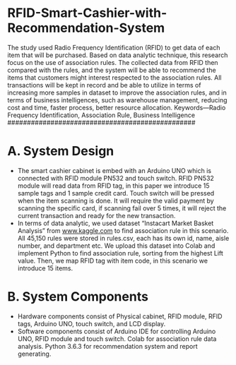 # RFID-Smart-Cashier-with-Recommendation-System
The study used Radio Frequency Identification (RFID) to get data of each item that will be purchased. 
Based on data analytic technique, this research focus on the use of association rules. 
The collected data from RFID then compared with the rules, and the system will be able to recommend the items that customers might interest respected to the association rules. All transactions will be kept in record and be able to utilize in terms of increasing more samples in dataset to improve the association rules, and in terms of business intelligences, such as warehouse management, reducing cost and time, faster process, better resource allocation.   Keywords—Radio Frequency Identification, Association Rule, Business Intelligence
################################################

# A.	System Design
- The smart cashier cabinet is embed with an Arduino UNO which is connected with RFID module PN532 and touch switch. RFID PN532 module will read data from RFID tag, in this paper we introduce 15 sample tags and 1 sample credit card. Touch switch will be pressed when the item scanning is done. It will require the valid payment by scanning the  specific card, if scanning fail over 5 times, it will reject the current transaction and ready for the new transaction. 
- In terms of data analytic, we used dataset “Instacart Market Basket Analysis” from www.kaggle.com to find association rule in this scenario. All 45,150 rules were stored in rules.csv, each has its own id, name, aisle number, and department etc. We upload this dataset into Colab and implement Python to find association rule, sorting from the highest Lift value. Then, we map RFID tag with item code, in this scenario we introduce 15 items.

# B.	System Components
- Hardware components consist of Physical cabinet, RFID module, RFID tags, Arduino UNO, touch switch, and LCD display.
- Software components consist of Arduino IDE for controlling Arduino UNO, RFID module and touch switch. Colab for association rule data analysis. Python 3.6.3 for recommendation system and report generating.
